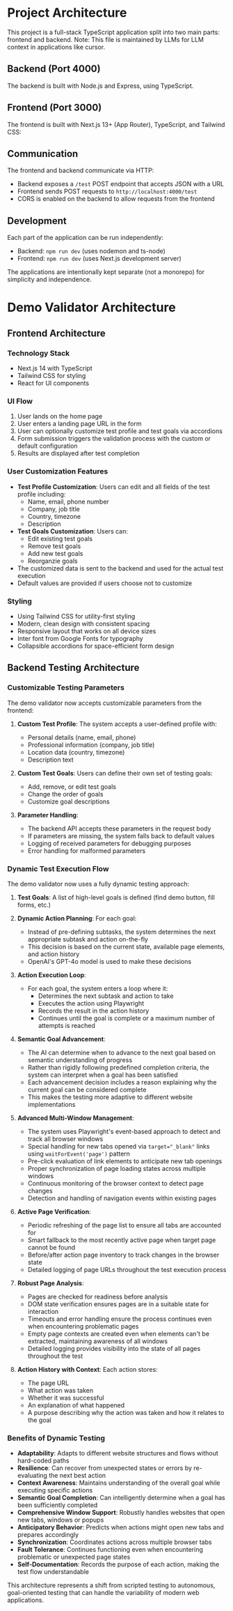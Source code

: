 # Project Architecture

This project is a full-stack TypeScript application split into two main parts: frontend and backend.
Note: This file is maintained by LLMs for LLM context in applications like cursor.

## Backend (Port 4000)

The backend is built with Node.js and Express, using TypeScript.

## Frontend (Port 3000)

The frontend is built with Next.js 13+ (App Router), TypeScript, and Tailwind CSS:

## Communication

The frontend and backend communicate via HTTP:

- Backend exposes a `/test` POST endpoint that accepts JSON with a URL
- Frontend sends POST requests to `http://localhost:4000/test`
- CORS is enabled on the backend to allow requests from the frontend

## Development

Each part of the application can be run independently:

- Backend: `npm run dev` (uses nodemon and ts-node)
- Frontend: `npm run dev` (uses Next.js development server)

The applications are intentionally kept separate (not a monorepo) for simplicity and independence.

# Demo Validator Architecture

## Frontend Architecture

### Technology Stack

- Next.js 14 with TypeScript
- Tailwind CSS for styling
- React for UI components

### UI Flow

1. User lands on the home page
2. User enters a landing page URL in the form
3. User can optionally customize test profile and test goals via accordions
4. Form submission triggers the validation process with the custom or default configuration
5. Results are displayed after test completion

### User Customization Features

- **Test Profile Customization**: Users can edit and all fields of the test profile including:
  - Name, email, phone number
  - Company, job title
  - Country, timezone
  - Description
- **Test Goals Customization**: Users can:
  - Edit existing test goals
  - Remove test goals
  - Add new test goals
  - Reorganzie goals
- The customized data is sent to the backend and used for the actual test execution
- Default values are provided if users choose not to customize

### Styling

- Using Tailwind CSS for utility-first styling
- Modern, clean design with consistent spacing
- Responsive layout that works on all device sizes
- Inter font from Google Fonts for typography
- Collapsible accordions for space-efficient form design

## Backend Testing Architecture

### Customizable Testing Parameters

The demo validator now accepts customizable parameters from the frontend:

1. **Custom Test Profile**: The system accepts a user-defined profile with:
   - Personal details (name, email, phone)
   - Professional information (company, job title)
   - Location data (country, timezone)
   - Description text
2. **Custom Test Goals**: Users can define their own set of testing goals:

   - Add, remove, or edit test goals
   - Change the order of goals
   - Customize goal descriptions

3. **Parameter Handling**:
   - The backend API accepts these parameters in the request body
   - If parameters are missing, the system falls back to default values
   - Logging of received parameters for debugging purposes
   - Error handling for malformed parameters

### Dynamic Test Execution Flow

The demo validator now uses a fully dynamic testing approach:

1. **Test Goals**: A list of high-level goals is defined (find demo button, fill forms, etc.)
2. **Dynamic Action Planning**: For each goal:

   - Instead of pre-defining subtasks, the system determines the next appropriate subtask and action on-the-fly
   - This decision is based on the current state, available page elements, and action history
   - OpenAI's GPT-4o model is used to make these decisions

3. **Action Execution Loop**:

   - For each goal, the system enters a loop where it:
     - Determines the next subtask and action to take
     - Executes the action using Playwright
     - Records the result in the action history
     - Continues until the goal is complete or a maximum number of attempts is reached

4. **Semantic Goal Advancement**:

   - The AI can determine when to advance to the next goal based on semantic understanding of progress
   - Rather than rigidly following predefined completion criteria, the system can interpret when a goal has been satisfied
   - Each advancement decision includes a reason explaining why the current goal can be considered complete
   - This makes the testing more adaptive to different website implementations

5. **Advanced Multi-Window Management**:

   - The system uses Playwright's event-based approach to detect and track all browser windows
   - Special handling for new tabs opened via `target="_blank"` links using `waitForEvent('page')` pattern
   - Pre-click evaluation of link elements to anticipate new tab openings
   - Proper synchronization of page loading states across multiple windows
   - Continuous monitoring of the browser context to detect page changes
   - Detection and handling of navigation events within existing pages

6. **Active Page Verification**:

   - Periodic refreshing of the page list to ensure all tabs are accounted for
   - Smart fallback to the most recently active page when target page cannot be found
   - Before/after action page inventory to track changes in the browser state
   - Detailed logging of page URLs throughout the test execution process

7. **Robust Page Analysis**:

   - Pages are checked for readiness before analysis
   - DOM state verification ensures pages are in a suitable state for interaction
   - Timeouts and error handling ensure the process continues even when encountering problematic pages
   - Empty page contexts are created even when elements can't be extracted, maintaining awareness of all windows
   - Detailed logging provides visibility into the state of all pages throughout the test

8. **Action History with Context**: Each action stores:

   - The page URL
   - What action was taken
   - Whether it was successful
   - An explanation of what happened
   - A purpose describing why the action was taken and how it relates to the goal

### Benefits of Dynamic Testing

- **Adaptability**: Adapts to different website structures and flows without hard-coded paths
- **Resilience**: Can recover from unexpected states or errors by re-evaluating the next best action
- **Context Awareness**: Maintains understanding of the overall goal while executing specific actions
- **Semantic Goal Completion**: Can intelligently determine when a goal has been sufficiently completed
- **Comprehensive Window Support**: Robustly handles websites that open new tabs, windows or popups
- **Anticipatory Behavior**: Predicts when actions might open new tabs and prepares accordingly
- **Synchronization**: Coordinates actions across multiple browser tabs
- **Fault Tolerance**: Continues functioning even when encountering problematic or unexpected page states
- **Self-Documentation**: Records the purpose of each action, making the test flow understandable

This architecture represents a shift from scripted testing to autonomous, goal-oriented testing that can handle the variability of modern web applications.
